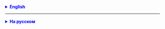 <details style="margin-top: 16px">
  <summary style="cursor: pointer; color: blue;"><b>English</b></summary>

## Task 1

Look around you. Write three classes that describe some entities around you. Don't forget to use
abstraction.

For example, describe the student, the desk, the keyboard, etc.

You can select your entities (objects) for description.

## Task 2

Hierarchy of classes "**Company Employees**"

Create:

- Basic class Employee (**Employee**):
  - Private attributes: name, salary.
  - Constructor for initializing name and salary.
  - Getters and setters for name and salary.
  - The **work()** method (`work()`), which displays the message "**_I'm an employee, I'm working_**".
- The Manager class (**Manager**) is inherited from **Employee**:
  - Additional private attribute: number of subordinates (numSubordinates).
  - Constructor for initializing all attributes.
  - Getters and setters for the new attribute.
  - Overridden **work()** method, which displays the message "**_I am a manager, I manage a team_**".
- The Engineer class (**Engineer**) is inherited from **Employee**:
  - Additional private attribute: specialization.
  - Constructor for initializing all attributes. Getters and setters for the new attribute.
  - Overridden method work(), which displays the message "**_I'm developing_**".
- The Intern class (**Intern**) is inherited from **Employee**:
  - Additional private attribute: university.
  - Constructor for initializing all attributes. Getters and setters for the new attribute.
  - Overridden **work()** method, which displays the message "**_I'm studying and working_**".

**Tasks:**

1. Create several instances of each class and call the **work()** method on each of them.
2. Create an array or list of Employees and add objects of all classes to it. Loop through this array
   calling the work() method on each object.
3. Demonstrate the principles of encapsulation by creating getters and setters for all attributes and making attributes private.

## Task 3 (Optional)

Hierarchy of classes "**Musical Instruments**"

- Basic class Musical Instrument:
  - Private attributes: name, type, price.
  - Constructor for initializing attributes.
  - Getters and setters for all attributes.
  - The play() method, which displays the message “[instrument name] is playing.”
- The String Instrument class inherits from Musical Instrument:
  - Additional attribute: number of strings (numberOfStrings).
  - Constructor for initializing all attributes.
  - Getter and setter for the new attribute. An overridden play() method that prints "
    Plays [instrument name] with [number of strings] strings."
- The WindInstrument class is inherited from Musical Instrument:
  - Additional attribute: material, for example, “wood” or “metal”.
  - Constructor for initializing all attributes.
  - Getter and setter for the new attribute.
  - Overridden play() method which outputs "Plays [instrument name] from [material]".

**Tasks:**

1. Create multiple instances of each class and call the play() method on each of them.
2. Create an array or list of objects of the Musical Instrument type and add objects of all derived classes to it.
   Loop through this array, calling the play() method on each object.
3. Use getters and setters for all class attributes to demonstrate the principles of encapsulation.
4. ****** add the method Rental Cost() (rentalCost) to the base class, which will calculate the cost
   renting a tool based on its price. Override this method in derived classes if necessary.

___

**Do not forget:**

- Variables: camelCase, nouns (totalSum).
- Methods: camelCase, verbs (calculateSum).
- Boolean: starts with is, has, can (isReady).

</details>

<hr>

<details style="margin-top: 16px">
  <summary style="cursor: pointer; color: blue;"><b>На русском</b></summary>

## Задача 1

Посмотрите вокруг себя. Напишите три класса, описывающие какие-то сущности вокруг Вас. Не забудьте использовать
абстракцию.

Например, опишите студента, стол, клавиатуру и т.д.

Вы можете выбрать свои сущности(объекты) для описания.

## Задача 2

Иерархия классов "**Сотрудники компании**"

Создать:

- Базовый класс Сотрудник (**Employee**):
    - Приватные атрибуты: имя (name), зарплата (salary).
    - Конструктор для инициализации имени и зарплаты.
    - Геттеры и сеттеры для имени и зарплаты.
    - Метод **работать()** (`work()`), который выводит сообщение "**_Я сотрудник, я работаю_**".
- Класс Менеджер (**Manager**) наследуется от **Сотрудник**:
    - Дополнительный приватный атрибут: количество подчиненных (numSubordinates).
    - Конструктор для инициализации всех атрибутов.
    - Геттеры и сеттеры для нового атрибута.
    - Переопределенный метод **работать()**, который выводит сообщение "**_Я менеджер, я управляю командой_**".
- Класс Инженер (**Engineer**) наследуется от **Сотрудник**:
    - Дополнительный приватный атрибут: специализация (specialization).
    - Конструктор для инициализации всех атрибутов. Геттеры и сеттеры для нового атрибута.
    - Переопределенный метод работать(), который выводит сообщение "**_Я разрабатываю_**".
- Класс Интерн (**Intern**) наследуется от **Сотрудник**:
    - Дополнительный приватный атрибут: университет (university).
    - Конструктор для инициализации всех атрибутов. Геттеры и сеттеры для нового атрибута.
    - Переопределенный метод **работать()**, который выводит сообщение "**_Я учусь и работаю_**".

**Задачи:**

1. Создать несколько экземпляров каждого класса и вызвать метод **работать()** для каждого из них.
2. Создать массив или список Сотрудников и добавить в него объекты всех классов. Пройтись по этому массиву в цикле,
   вызывая метод работать() для каждого объекта.
3. Продемонстрировать принципы инкапсуляции, создав геттеры и сеттеры для всех атрибутов и делая атрибуты приватными.

## Задача 3 (Опциональная)

Иерархия классов "**Музыкальные инструменты**"

- Базовый класс Музыкальный Инструмент (MusicalInstrument):
    - Приватные атрибуты: название (name), тип (type), цена (price).
    - Конструктор для инициализации атрибутов.
    - Геттеры и сеттеры для всех атрибутов.
    - Метод играть() (play), который выводит сообщение "Играет [название инструмента]".
- Класс Струнный Инструмент (StringInstrument) наследуется от Музыкальный Инструмент:
    - Дополнительный атрибут: количество струн (numberOfStrings).
    - Конструктор для инициализации всех атрибутов.
    - Геттер и сеттер для нового атрибута. Переопределенный метод играть(), который выводит "
      Играет [название инструмента] с [количество струн] струнами".
- Класс Духовой Инструмент (WindInstrument) наследуется от Музыкальный Инструмент:
    - Дополнительный атрибут: материал (material), например, "дерево" или "металл".
    - Конструктор для инициализации всех атрибутов.
    - Геттер и сеттер для нового атрибута.
    - Переопределенный метод играть(), который выводит "Играет [название инструмента] из [материал]".

**Задачи:**

1. Создать несколько экземпляров каждого класса и вызвать метод играть() для каждого из них.
2. Создать массив или список объектов типа Музыкальный Инструмент и добавьте в него объекты всех производных классов.
   Пройтись по этому массиву в цикле, вызывая метод играть() для каждого объекта.
3. Используйте геттеры и сеттеры для всех атрибутов классов для демонстрации принципов инкапсуляции.
4. ****** добавьте метод стоимостьАренды() (rentalCost) в базовый класс, который будет рассчитывать стоимость
   аренды инструмента на основе его цены. Переопределите этот метод в производных классах, если необходимо.

___

**Не забывайте:**

- Переменные: camelCase, существительные (totalSum).
- Методы: camelCase, глаголы (calculateSum).
- Булевы: начинаются с is, has, can (isReady).

</details>
